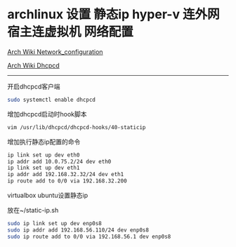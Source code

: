 # archlinux 设置 静态ip hyper-v 连外网 宿主连虚拟机 网络配置

[Arch Wiki Network_configuration](https://wiki.archlinux.org/index.php/Network_configuration#Static_IP_address)

[Arch Wiki Dhcpcd](https://wiki.archlinux.org/index.php/Dhcpcd#DHCP_static_route.28s.29)

------

开启dhcpcd客户端

```bash
sudo systemctl enable dhcpcd
```

增加dhcpcd启动时hook脚本

```bash
vim /usr/lib/dhcpcd/dhcpcd-hooks/40-staticip
```

增加执行静态ip配置的命令

```bash
ip link set up dev eth0
ip addr add 10.0.75.2/24 dev eth0
ip link set up dev eth1
ip addr add 192.168.32.32/24 dev eth1
ip route add to 0/0 via 192.168.32.200
```



virtualbox ubuntu设置静态ip

放在~/static-ip.sh

```bash
sudo ip link set up dev enp0s8
sudo ip addr add 192.168.56.110/24 dev enp0s8
sudo ip route add to 0/0 via 192.168.56.1 dev enp0s8
```
